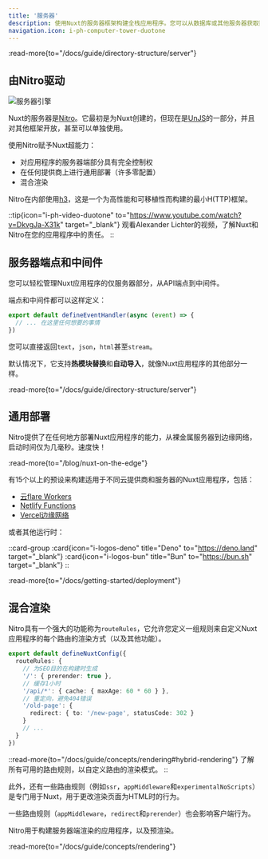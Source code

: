 ```yaml
---
title: '服务器'
description: 使用Nuxt的服务器框架构建全栈应用程序。您可以从数据库或其他服务器获取数据，创建API，甚至生成静态服务器端内容，如站点地图或RSS源-所有这些都来自于单个代码库。
navigation.icon: i-ph-computer-tower-duotone
---
```


:read-more{to="/docs/guide/directory-structure/server"}

## 由Nitro驱动

![服务器引擎](/assets/docs/getting-started/server.svg)

Nuxt的服务器是[Nitro](https://github.com/unjs/nitro)。它最初是为Nuxt创建的，但现在是[UnJS](https://unjs.io)的一部分，并且对其他框架开放，甚至可以单独使用。

使用Nitro赋予Nuxt超能力：

- 对应用程序的服务器端部分具有完全控制权
- 在任何提供商上进行通用部署（许多零配置）
- 混合渲染

Nitro在内部使用[h3](https://github.com/unjs/h3)，这是一个为高性能和可移植性而构建的最小H(TTP)框架。

::tip{icon="i-ph-video-duotone" to="https://www.youtube.com/watch?v=DkvgJa-X31k" target="_blank"}
观看Alexander Lichter的视频，了解Nuxt和Nitro在您的应用程序中的责任。
::

## 服务器端点和中间件

您可以轻松管理Nuxt应用程序的仅服务器部分，从API端点到中间件。

端点和中间件都可以这样定义：

```ts twoslash [server/api/test.ts]
export default defineEventHandler(async (event) => {
  // ... 在这里任何想要的事情
})
```

您可以直接返回`text`，`json`，`html`甚至`stream`。

默认情况下，它支持**热模块替换**和**自动导入**，就像Nuxt应用程序的其他部分一样。

:read-more{to="/docs/guide/directory-structure/server"}

## 通用部署

Nitro提供了在任何地方部署Nuxt应用程序的能力，从裸金属服务器到边缘网络，启动时间仅为几毫秒。速度快！

:read-more{to="/blog/nuxt-on-the-edge"}

有15个以上的预设来构建适用于不同云提供商和服务器的Nuxt应用程序，包括：

- [云flare Workers](https://workers.cloudflare.com)
- [Netlify Functions](https://www.netlify.com/products/functions)
- [Vercel边缘网络](https://vercel.com/docs/edge-network/overview)

或者其他运行时：

::card-group
  :card{icon="i-logos-deno" title="Deno" to="https://deno.land" target="_blank"}
  :card{icon="i-logos-bun" title="Bun" to="https://bun.sh" target="_blank"}
::

:read-more{to="/docs/getting-started/deployment"}

## 混合渲染

Nitro具有一个强大的功能称为`routeRules`，它允许您定义一组规则来自定义Nuxt应用程序的每个路由的渲染方式（以及其他功能）。

```ts twoslash [nuxt.config.ts]
export default defineNuxtConfig({
  routeRules: {
    // 为SEO目的在构建时生成
    '/': { prerender: true },
    // 缓存1小时
    '/api/*': { cache: { maxAge: 60 * 60 } },
    // 重定向，避免404错误
    '/old-page': {
      redirect: { to: '/new-page', statusCode: 302 }
    }
    // ...
  }
})
```

::read-more{to="/docs/guide/concepts/rendering#hybrid-rendering"}
了解所有可用的路由规则，以自定义路由的渲染模式。
::

此外，还有一些路由规则（例如`ssr`，`appMiddleware`和`experimentalNoScripts`）是专门用于Nuxt，用于更改渲染页面为HTML时的行为。

一些路由规则（`appMiddleware`，`redirect`和`prerender`）也会影响客户端行为。

Nitro用于构建服务器端渲染的应用程序，以及预渲染。

:read-more{to="/docs/guide/concepts/rendering"}